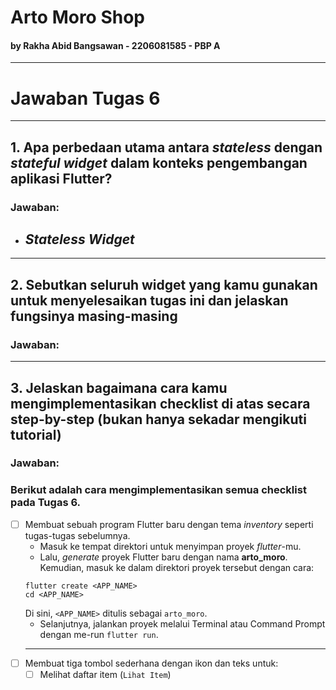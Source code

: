 # Arto Moro Shop
#### by Rakha Abid Bangsawan - 2206081585 - PBP A
<hr>

# Jawaban Tugas 6
<hr>

## 1. Apa perbedaan utama antara <em>stateless</em> dengan <em>stateful widget</em> dalam konteks pengembangan aplikasi Flutter?
### Jawaban: 
- <b><em>Stateless Widget</em></b>
    - 

<hr>

## 2. Sebutkan seluruh widget yang kamu gunakan untuk menyelesaikan tugas ini dan jelaskan fungsinya masing-masing
### Jawaban: 


<hr>

## 3. Jelaskan bagaimana cara kamu mengimplementasikan checklist di atas secara step-by-step (bukan hanya sekadar mengikuti tutorial)
### Jawaban: 
### Berikut adalah cara mengimplementasikan semua checklist pada Tugas 6.
- [ ] Membuat sebuah program Flutter baru dengan tema <em>inventory</em> seperti tugas-tugas sebelumnya. <br>
    - Masuk ke tempat direktori untuk menyimpan proyek <em>flutter</em>-mu.
    - Lalu, <em>generate</em> proyek Flutter baru dengan nama <strong>arto_moro</strong>. Kemudian, masuk ke dalam direktori proyek tersebut dengan cara: 
    ```
    flutter create <APP_NAME>
    cd <APP_NAME>
    ```
    Di sini, `<APP_NAME>` ditulis sebagai `arto_moro`.
    - Selanjutnya, jalankan proyek melalui Terminal atau Command Prompt dengan me-run `flutter run`.
    <hr>
- [ ] Membuat tiga tombol sederhana dengan ikon dan teks untuk:
    - [ ] Melihat daftar item (`Lihat Item`)
